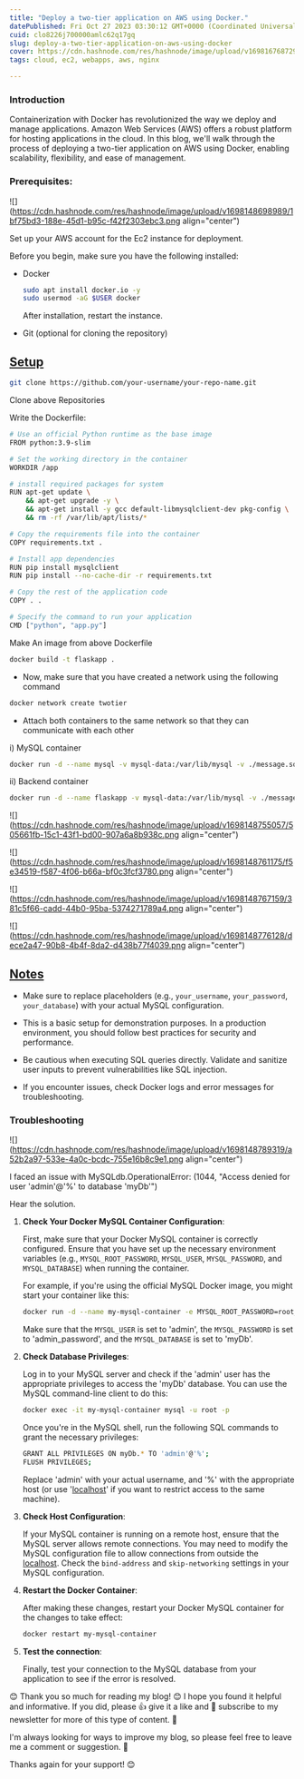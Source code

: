 ```yaml
---
title: "Deploy a two-tier application on AWS using Docker."
datePublished: Fri Oct 27 2023 03:30:12 GMT+0000 (Coordinated Universal Time)
cuid: clo8226j700000amlc62q17gq
slug: deploy-a-two-tier-application-on-aws-using-docker
cover: https://cdn.hashnode.com/res/hashnode/image/upload/v1698167687292/e7e29091-1bd2-43d7-ae13-9b01cdd8be4a.gif
tags: cloud, ec2, webapps, aws, nginx

---
```


### **Introduction**

Containerization with Docker has revolutionized the way we deploy and manage applications. Amazon Web Services (AWS) offers a robust platform for hosting applications in the cloud. In this blog, we'll walk through the process of deploying a two-tier application on AWS using Docker, enabling scalability, flexibility, and ease of management.

### **Prerequisites:**

![](https://cdn.hashnode.com/res/hashnode/image/upload/v1698148698989/1bf75bd3-188e-45d1-b95c-f42f2303ebc3.png align="center")

Set up your AWS account for the Ec2 instance for deployment.

Before you begin, make sure you have the following installed:

* Docker
    
    ```bash
    sudo apt install docker.io -y
    sudo usermod -aG $USER docker
    ```
    
    After installation, restart the instance.
    
* Git (optional for cloning the repository)
    

## [Setup](https://github.com/LondheShubham153/two-tier-flask-app/tree/master#setup)

```bash
git clone https://github.com/your-username/your-repo-name.git
```

Clone above Repositories

Write the Dockerfile:

```bash
# Use an official Python runtime as the base image
FROM python:3.9-slim

# Set the working directory in the container
WORKDIR /app

# install required packages for system
RUN apt-get update \
    && apt-get upgrade -y \
    && apt-get install -y gcc default-libmysqlclient-dev pkg-config \
    && rm -rf /var/lib/apt/lists/*

# Copy the requirements file into the container
COPY requirements.txt .

# Install app dependencies
RUN pip install mysqlclient
RUN pip install --no-cache-dir -r requirements.txt

# Copy the rest of the application code
COPY . .

# Specify the command to run your application
CMD ["python", "app.py"]
```

Make An image from above Dockerfile

```bash
docker build -t flaskapp .
```

* Now, make sure that you have created a network using the following command
    

```bash
docker network create twotier
```

* Attach both containers to the same network so that they can communicate with each other
    

i) MySQL container

```bash
docker run -d --name mysql -v mysql-data:/var/lib/mysql -v ./message.sql:/docker-entrypoint-initdb.d/message.sql --network=twotier -e MYSQL_DATABASE=mydb -e MYSQL_USER=root -e MYSQL_ROOT_PASSWORD="admin" -p 3360:3360 mysql:5.7
```

ii) Backend container

```bash
docker run -d --name flaskapp -v mysql-data:/var/lib/mysql -v ./message.sql:/docker-entrypoint-initdb.d/message.sql --network=twotier -e MYSQL_HOST=mysql -e MYSQL_USER=root -e MYSQL_PASSWORD=admin -e MYSQL_DB=mydb -p 5000:5000 flaskapp:latest
```

![](https://cdn.hashnode.com/res/hashnode/image/upload/v1698148755057/505661fb-15c1-43f1-bd00-907a6a8b938c.png align="center")

![](https://cdn.hashnode.com/res/hashnode/image/upload/v1698148761175/f5e34519-f587-4f06-b66a-bf0c3fcf3780.png align="center")

![](https://cdn.hashnode.com/res/hashnode/image/upload/v1698148767159/381c5f66-cadd-44b0-95ba-5374271789a4.png align="center")

![](https://cdn.hashnode.com/res/hashnode/image/upload/v1698148776128/dece2a47-90b8-4b4f-8da2-d438b77f4039.png align="center")

## [Notes](https://github.com/LondheShubham153/two-tier-flask-app/tree/master#notes)

* Make sure to replace placeholders (e.g., `your_username`, `your_password`, `your_database`) with your actual MySQL configuration.
    
* This is a basic setup for demonstration purposes. In a production environment, you should follow best practices for security and performance.
    
* Be cautious when executing SQL queries directly. Validate and sanitize user inputs to prevent vulnerabilities like SQL injection.
    
* If you encounter issues, check Docker logs and error messages for troubleshooting.
    

### Troubleshooting

![](https://cdn.hashnode.com/res/hashnode/image/upload/v1698148789319/a52b2a97-533e-4a0c-bcdc-755e16b8c9e1.png align="center")

I faced an issue with MySQLdb.OperationalError: (1044, "Access denied for user 'admin'@'%' to database 'myDb'")

Hear the solution.

1. **Check Your Docker MySQL Container Configuration**:
    
    First, make sure that your Docker MySQL container is correctly configured. Ensure that you have set up the necessary environment variables (e.g., `MYSQL_ROOT_PASSWORD`, `MYSQL_USER`, `MYSQL_PASSWORD`, and `MYSQL_DATABASE`) when running the container.
    
    For example, if you're using the official MySQL Docker image, you might start your container like this:
    
    ```bash
    docker run -d --name my-mysql-container -e MYSQL_ROOT_PASSWORD=root_password -e MYSQL_USER=admin -e MYSQL_PASSWORD=admin_password -e MYSQL_DATABASE=myDb -p 3306:3306 mysql:latest
    ```
    
    Make sure that the `MYSQL_USER` is set to 'admin', the `MYSQL_PASSWORD` is set to 'admin\_password', and the `MYSQL_DATABASE` is set to 'myDb'.
    
2. **Check Database Privileges**:
    
    Log in to your MySQL server and check if the 'admin' user has the appropriate privileges to access the 'myDb' database. You can use the MySQL command-line client to do this:
    
    ```bash
    docker exec -it my-mysql-container mysql -u root -p
    ```
    
    Once you're in the MySQL shell, run the following SQL commands to grant the necessary privileges:
    
    ```bash
    GRANT ALL PRIVILEGES ON myDb.* TO 'admin'@'%';
    FLUSH PRIVILEGES;
    ```
    
    Replace 'admin' with your actual username, and '%' with the appropriate host (or use '[localhost](http://localhost)' if you want to restrict access to the same machine).
    
3. **Check Host Configuration**:
    
    If your MySQL container is running on a remote host, ensure that the MySQL server allows remote connections. You may need to modify the MySQL configuration file to allow connections from outside the [localhost](http://localhost). Check the `bind-address` and `skip-networking` settings in your MySQL configuration.
    
4. **Restart the Docker Container**:
    
    After making these changes, restart your Docker MySQL container for the changes to take effect:
    
    ```bash
    docker restart my-mysql-container
    ```
    
5. **Test the connection**:
    
    Finally, test your connection to the MySQL database from your application to see if the error is resolved.
    

😊 Thank you so much for reading my blog! 😊 I hope you found it helpful and informative. If you did, please 👍 give it a like and 💌 subscribe to my newsletter for more of this type of content. 💌

I'm always looking for ways to improve my blog, so please feel free to leave me a comment or suggestion. 💬

Thanks again for your support! 😊